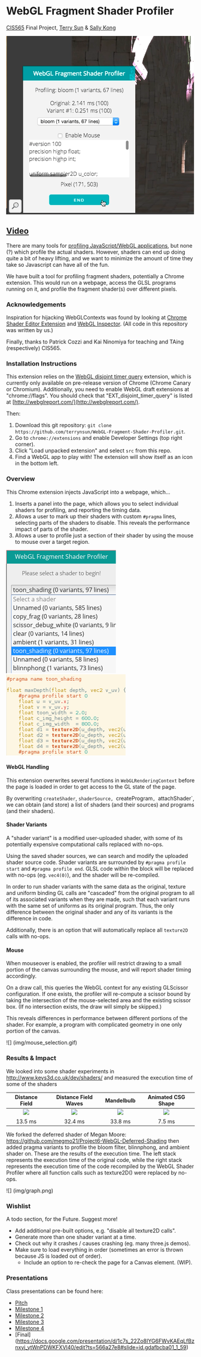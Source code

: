 # WebGL Fragment Shader Profiler
[CIS565][cis565] Final Project,
[Terry Sun](http://terrysun.blue) &
[Sally Kong](http://www.kongsally.com/)

![](img/preview.png)

## [Video](https://youtu.be/D0BKlmVjkgQ)

There are many tools for [profiling JavaScript/WebGL applications][profile], but
none (?) which profile the actual shaders. However, shaders can end up doing
quite a bit of heavy lifting, and we want to minimize the
amount of time they take so Javascript can have all of the fun.

We have built a tool for profiling fragment shaders, potentially a Chrome
extension. This would run on a webpage, access the GLSL programs running on it,
and profile the fragment shader(s) over different pixels.

  [cis565]: cis565-fall-2015.github.io
  [profile]: http://www.realtimerendering.com/blog/webgl-debugging-and-profiling-tools/

### Acknowledgements

Inspiration for hijacking WebGLContexts was found by looking at
[Chrome Shader Editor Extension][shader-editor] and
[WebGL Inspector][webgl-inspector]. (All code in this repository was written by
us.)

  [shader-editor]: https://github.com/spite/ShaderEditorExtension
  [webgl-inspector]: https://benvanik.github.io/WebGL-Inspector/

Finally, thanks to Patrick Cozzi and Kai Ninomiya for teaching and TAing
(respectively) CIS565.

### Installation Instructions

This extension relies on the [WebGL disjoint timer query][disjoint-timer]
extension, which is currently only available on pre-release version of Chrome
(Chrome Canary or Chromium). Additionally, you need to enable WebGL draft
extensions at "chrome://flags". You should check that
"EXT\_disjoint\_timer\_query" is listed at
[http://webglreport.com/](http://webglreport.com/).

  [disjoint-timer]: https://www.khronos.org/registry/webgl/sdk/tests/conformance/extensions/ext-disjoint-timer-query.html

Then:

1. Download this git repository:
    `git clone https://github.com/terrynsun/WebGL-Fragment-Shader-Profiler.git`.
2. Go to `chrome://extensions` and enable Developer Settings (top right corner).
3. Click "Load unpacked extension" and select `src` from this repo.
4. Find a WebGL app to play with! The extension will show itself as an icon in
   the bottom left.

### Overview

This Chrome extension injects JavaScript into a webpage, which...

1. Inserts a panel into the page, which allows you to select
   individual shaders for profiling, and reporting the timing data.
2. Allows a user to mark up their shaders with custom `#pragma` lines, selecting
   parts of the shaders to disable. This reveals the performance impact of parts
   of the shader.
3. Allows a user to profile just a section of their shader by using the mouse to
   mouse over a target region.

![](img/names.png)
![](img/pragma.png)

#### WebGL Handling

This extension overwrites several functions in `WebGLRenderingContext` before
the page is loaded in order to get access to the GL state of the page.

By overwriting `createShader`, `shaderSource, `createProgram`, `attachShader`, we
can obtain (and store) a list of shaders (and their sources) and programs (and
their shaders).

#### Shader Variants

A "shader variant" is a modified user-uploaded shader, with some of its
potentially expensive computational calls replaced with no-ops.

Using the saved shader sources, we can search and modify the uploaded shader
source code. Shader variants are surrounded by `#pragma profile start` and
`#pragma profile end`. GLSL code within the block will be replaced with no-ops
(eg. `vec4(0)`), and the shader will be re-compiled.

In order to run shader variants with the same data as the original, texture and
uniform binding GL calls are "cascaded" from the original program to all of its
associated variants when they are made, such that each variant runs with the
same set of uniforms as its original program. Thus, the only difference between
the original shader and any of its variants is the difference in code.

Additionally, there is an option that will automatically replace all `texture2D`
calls with no-ops.

#### Mouse

When mouseover is enabled, the profiler will restrict drawing to a small
portion of the canvas surrounding the mouse, and will report shader timing
accordingly.

On a draw call, this queries the WebGL context for any existing GLScissor
configuration. If one exists, the profiler will re-compute a scissor bound by
taking the intersection of the mouse-selected area and the existing scissor box.
(If no intersection exists, the draw will simply be skipped.)

This reveals differences in performance between different portions of the
shader. For example, a program with complicated geometry in one only portion of
the canvas.

![] (img/mouse_selection.gif)

### Results & Impact

We looked into some shader experiments in http://www.kevs3d.co.uk/dev/shaders/ and measured the execution time of some of the shaders

|Distance Field | Distance Field Waves | Mandelbulb | Animated CSG Shape |
|:-------------:|:-------------:|:-------------:|:-------------:|
|![](img/Distance_field.gif) | ![](img/Waves.gif) | ![](img/Mandlebulb.gif)| ![](img/CSG.gif) |
| 13.5 ms | 32.4 ms | 33.8 ms | 7.5 ms |

We forked the deferred shader of Megan Moore: https://github.com/megmo21/Project6-WebGL-Deferred-Shading then added pragma variants to profile the bloom filter, blinnphong, and ambient shader on. These are the results of the execution time. The left stack represents the execution time of the original code, while the right stack represents the execution time of the code recompiled by the WebGL Shader Profiler where all function calls such as texture2D() were replaced by no-ops. 

![] (img/graph.png)

### Wishlist

A todo section, for the Future. Suggest more!

* Add additional pre-built options, e.g. "disable all texture2D calls".
* Generate more than one shader variant at a time.
* Check out why it crashes / causes crashing (eg. many three.js demos).
* Make sure to load everything in order (sometimes an error is thrown because JS is loaded out of order).
    * Include an option to re-check the page for a Canvas element. (WIP).

### Presentations

Class presentations can be found here:

* [Pitch](https://docs.google.com/presentation/d/1ql6i_PHFyAe6U6gH-zOUKhpxpAzX0TQIN0ZWSS-D-2A/edit?usp=sharing)
* [Milestone 1](https://docs.google.com/presentation/d/1SiUU418lQQzw1nnS0Zcmk2OT4B24SbFRJwTcBvBYxPY/edit?usp=sharing)
* [Milestone 2](https://docs.google.com/presentation/d/1HPLnnpjw2ReZOZ5Td3XHB_Z3rfg1j9FKO2kJrvgp9os/edit?usp=sharing)
* [Milestone 3](https://docs.google.com/presentation/d/1upIHXKcaad5nB-Nd1lpLAzsPMyScnBzAQUJCbzc4_m4/edit?usp=sharing)
* [Milestone 4](https://docs.google.com/presentation/d/1c7s_22Zo8IYG6FWvKAEqLfBznxyj_ytWnPDWKFXVl40/edit?usp=sharing)
* [Final] (https://docs.google.com/presentation/d/1c7s_22Zo8IYG6FWvKAEqLfBznxyj_ytWnPDWKFXVl40/edit?ts=566a27e8#slide=id.gdafbcba01_1_59)
